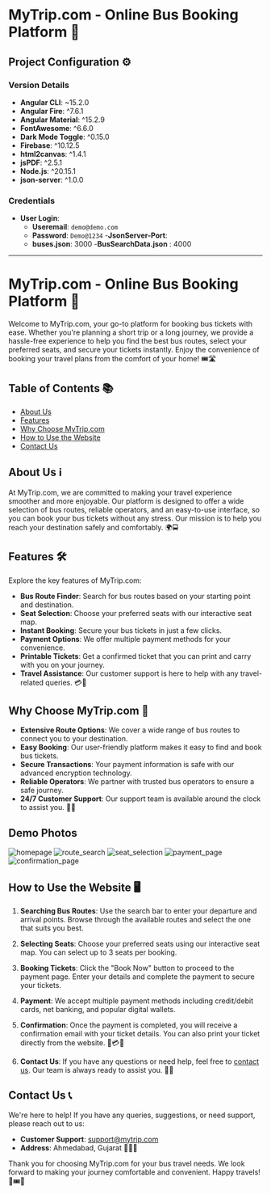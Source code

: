 # MyTrip.com - Online Bus Booking Platform 🚌

## Project Configuration ⚙️

### Version Details
- **Angular CLI**: ~15.2.0
- **Angular Fire**: ^7.6.1
- **Angular Material**: ^15.2.9
- **FontAwesome**: ^6.6.0
- **Dark Mode Toggle**: ^0.15.0
- **Firebase**: ^10.12.5
- **html2canvas**: ^1.4.1
- **jsPDF**: ^2.5.1
- **Node.js**: ^20.15.1
- **json-server**: ^1.0.0

### Credentials
- **User Login**:
  - **Useremail**: `demo@demo.com`
  - **Password**: `Demo@1234`
-**JsonServer-Port**:
  - **buses.json**: 3000
  -**BusSearchData.json** : 4000
---

# MyTrip.com - Online Bus Booking Platform 🚌

Welcome to MyTrip.com, your go-to platform for booking bus tickets with ease. Whether you're planning a short trip or a long journey, we provide a hassle-free experience to help you find the best bus routes, select your preferred seats, and secure your tickets instantly. Enjoy the convenience of booking your travel plans from the comfort of your home! 🎟️🛣️

## Table of Contents 📚

- [About Us](#about-us)
- [Features](#features)
- [Why Choose MyTrip.com](#why-choose-mytripcom)
- [How to Use the Website](#how-to-use-the-website)
- [Contact Us](#contact-us)

## About Us ℹ️

At MyTrip.com, we are committed to making your travel experience smoother and more enjoyable. Our platform is designed to offer a wide selection of bus routes, reliable operators, and an easy-to-use interface, so you can book your bus tickets without any stress. Our mission is to help you reach your destination safely and comfortably. 🌍🚍

## Features 🛠️

Explore the key features of MyTrip.com:

- **Bus Route Finder**: Search for bus routes based on your starting point and destination.
- **Seat Selection**: Choose your preferred seats with our interactive seat map.
- **Instant Booking**: Secure your bus tickets in just a few clicks.
- **Payment Options**: We offer multiple payment methods for your convenience.
- **Printable Tickets**: Get a confirmed ticket that you can print and carry with you on your journey.
- **Travel Assistance**: Our customer support is here to help with any travel-related queries. 💳🚌

## Why Choose MyTrip.com 🌟

- **Extensive Route Options**: We cover a wide range of bus routes to connect you to your destination.
- **Easy Booking**: Our user-friendly platform makes it easy to find and book bus tickets.
- **Secure Transactions**: Your payment information is safe with our advanced encryption technology.
- **Reliable Operators**: We partner with trusted bus operators to ensure a safe journey.
- **24/7 Customer Support**: Our support team is available around the clock to assist you. 🎫📱

## Demo Photos

![homepage](https://github.com/Devarshi226/BUS-BOOKING-Angular/)
![route_search](https://github.com/Devarshi226/BUS-BOOKING-Angular/)
![seat_selection](https://github.com/Devarshi226/BUS-BOOKING-Angular/)
![payment_page](https://github.com/Devarshi226/BUS-BOOKING-Angular/)
![confirmation_page](https://github.com/Devarshi226/BUS-BOOKING-Angular/)

## How to Use the Website 🖥️

1. **Searching Bus Routes**: Use the search bar to enter your departure and arrival points. Browse through the available routes and select the one that suits you best.

2. **Selecting Seats**: Choose your preferred seats using our interactive seat map. You can select up to 3 seats per booking.

3. **Booking Tickets**: Click the "Book Now" button to proceed to the payment page. Enter your details and complete the payment to secure your tickets.

4. **Payment**: We accept multiple payment methods including credit/debit cards, net banking, and popular digital wallets.

5. **Confirmation**: Once the payment is completed, you will receive a confirmation email with your ticket details. You can also print your ticket directly from the website. 🚌💳📄

6. **Contact Us**: If you have any questions or need help, feel free to [contact us](#contact-us). Our team is always ready to assist you. 🧳📧

## Contact Us 📞

We're here to help! If you have any queries, suggestions, or need support, please reach out to us:

- **Customer Support**: [support@mytrip.com](mailto:support@mytrip.com)
- **Address**: Ahmedabad, Gujarat 📮📞🏢

Thank you for choosing MyTrip.com for your bus travel needs. We look forward to making your journey comfortable and convenient. Happy travels! 🚌🎟️🌟
